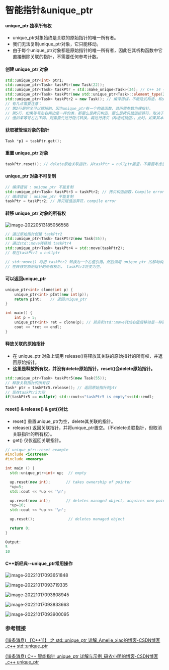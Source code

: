 # 智能指针&unique_ptr

#### unique_ptr 独享所有权

- unique_ptr对象始终是关联的原始指针的唯一所有者。
- 我们无法复制unique_ptr对象，它只能移动。
- 由于每个unique_ptr对象都是原始指针的唯一所有者，因此在其析构函数中它直接删除关联的指针，不需要任何参考计数。

#### 创建 unique_ptr 对象

```cpp
std::unique_ptr<int> ptr1;
std::unique_ptr<Task> taskPtr(new Task(22));
std::unique_ptr<Task> taskPtr = std::make_unique<Task>(34); // C++ 14 引入
std::unique_ptr<Task> taskPtr(new std::unique_ptr<Task>::element_type(23)); // 不常用
std::unique_ptr<Task> taskPtr2 = new Task(); // 编译错误，不能隐式构造，和shared_ptr一样
// 有几点需要注意：
// 第2行是完全可以理解的，因为unique_ptr有一个构造函数，其所需参数为裸指针。
// 第5行，如果等号左右两边是一样的类，那要么是拷贝构造，要么是拷贝赋值运算符，取决于写一行还是两行。
// 但如果等号左右不同，则需要先进行隐式转换，再进行拷贝（构造或赋值）。此时，如果其本身构造函数不允许隐式转换，则编译错误。
```

#### 获取被管理对象的指针

```cpp
Task *p1 = taskPtr.get();
```

#### 重置 unique_ptr 对象

```cpp
taskPtr.reset(); // delete原始关联指针，并taskPtr = nullptr置空，不需要考虑引用计数之类的。
```

#### unique_ptr 对象不可复制

```cpp
// 编译错误 : unique_ptr 不能复制
std::unique_ptr<Task> taskPtr3 = taskPtr2; // 拷贝构造函数，Compile error
// 编译错误 : unique_ptr 不能复制
taskPtr = taskPtr2; // 拷贝赋值运算符，compile error
```

#### 转移 unique_ptr 对象的所有权

![image-20220513185056558](https://hanbabang-1311741789.cos.ap-chengdu.myqcloud.com/Pics/image-20220513185056558.png)

```cpp
// 通过原始指针创建 taskPtr2
std::unique_ptr<Task> taskPtr2(new Task(55));
// 通过std::move转移给 taskPtr4
std::unique_ptr<Task> taskPtr4 = std::move(taskPtr2);
// 现在taskPtr2 = nullptr

// std::move() 将把 taskPtr2 转换为一个右值引用。然后调用 unique_ptr 的移动构造函数，并将关联的原始指针传输到 taskPtr4。
// 在转移完原始指针的所有权后， taskPtr2将变为空。
```

#### 可以返回unique_ptr

```cpp
unique_ptr<int> clone(int p) {
    unique_ptr<int> pInt(new int(p));
    return pInt;    // 返回unique_ptr
}

int main() {
    int p = 5;
    unique_ptr<int> ret = clone(p); // 其实和std::move转成右值后移动是一样的，函数返回的也是右值，可以调用移动构造函数。
    cout << *ret << endl;
}
```

#### 释放关联的原始指针

- 在 unique_ptr 对象上调用 release()将释放其关联的原始指针的所有权，并返回原始指针。
- **这里是释放所有权，并没有delete原始指针，reset()会delete原始指针。**

```cpp
std::unique_ptr<Task> taskPtr5(new Task(55));
// 释放关联指针的所有权
Task* ptr = taskPtr5.release(); // 返回原始指针到ptr
// 现在taskPtr5为空
if(taskPtr5 == nullptr) std::cout<<"taskPtr5 is empty"<<std::endl;
```

#### reset() & release() & get()对比

- reset()	    重置unique_ptr为空，delete其关联的指针。
- release()	返回关联指针，并将unique_ptr置空。（不delete关联指针，但取消关联指针的所有权）。
- get()	       仅仅返回关联指针。

```cpp
// unique_ptr::reset example
#include <iostream>
#include <memory>

int main () {
  std::unique_ptr<int> up;  // empty

  up.reset(new int);       // takes ownership of pointer
  *up=5;
  std::cout << *up << '\n';

  up.reset(new int);       // deletes managed object, acquires new pointer
  *up=10;
  std::cout << *up << '\n';

  up.reset();               // deletes managed object

  return 0;
}

Output:
5
10
```

#### C++新经典--unique_ptr常用操作

![image-20221017093651848](https://hanbabang-1311741789.cos.ap-chengdu.myqcloud.com/Pics/image-20221017093651848.png)

![image-20221017093719335](https://hanbabang-1311741789.cos.ap-chengdu.myqcloud.com/Pics/image-20221017093719335.png)

![image-20221017093808945](https://hanbabang-1311741789.cos.ap-chengdu.myqcloud.com/Pics/image-20221017093808945.png)

![image-20221017093833663](https://hanbabang-1311741789.cos.ap-chengdu.myqcloud.com/Pics/image-20221017093833663.png)

![image-20221017093900095](https://hanbabang-1311741789.cos.ap-chengdu.myqcloud.com/Pics/image-20221017093900095.png)

### 参考链接

[(18条消息) 【C++11】 之 std::unique_ptr 详解_Amelie_xiao的博客-CSDN博客_c++ std::unique_ptr](https://blog.csdn.net/lemonxiaoxiao/article/details/108603916?spm=1001.2101.3001.6650.2&depth_1-utm_relevant_index=5)

[(18条消息) C++ 智能指针 unique_ptr 详解与示例_码农小明的博客-CSDN博客_c++ unique_ptr](https://blog.csdn.net/shaosunrise/article/details/85158249?spm=1001.2101.3001.6650.10&depth_1-utm_relevant_index=14)